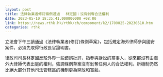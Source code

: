 ```yaml
---
layout: post
title: 法律執業者修訂條例通過 　林定國：沒有剝奪合法權利
date: 2023-05-10 18:35:41.000000000 +08:00
link: https://news.rthk.hk/rthk/ch/component/k2/1700025-20230510.htm
categories: rthk
---
```


立法會下午三讀通過《法律執業者(修訂)條例草案》，包括規定海外律師參與國安案件，必須先取得行政長官證明書。

律政司司長林定國反駁外界一些錯誤批評，指參與訴訟的當事人，從來都沒有由海外大律師代表出庭的權利，強調條例草案沒有剝奪任何人的合法權利。新機制仍然比絕大部分其他司法管轄區的機制更為開放和寬鬆。
